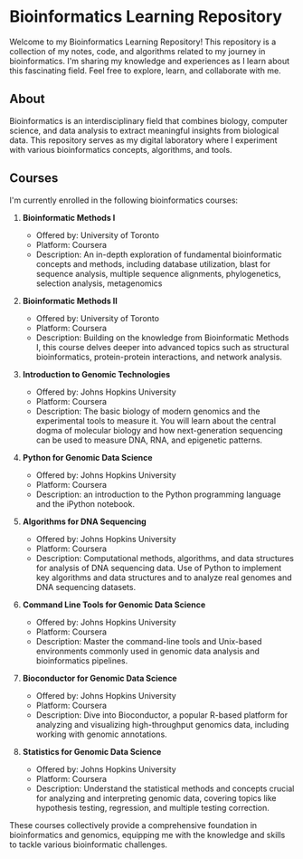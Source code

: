 # Bioinformatics Learning Repository

Welcome to my Bioinformatics Learning Repository! This repository is a collection
of my notes, code, and algorithms related to my journey in bioinformatics.
I'm sharing my knowledge and experiences as I learn about this fascinating field.
Feel free to explore, learn, and collaborate with me.


## About

Bioinformatics is an interdisciplinary field that combines biology,
computer science, and data analysis to extract meaningful insights 
from biological data.
This repository serves as my digital laboratory where I experiment
with various bioinformatics concepts, algorithms, and tools.



## Courses

I'm currently enrolled in the following bioinformatics courses:


1. **Bioinformatic Methods I**
   - Offered by: University of Toronto
   - Platform: Coursera
   - Description: An in-depth exploration of fundamental bioinformatic concepts and methods,
                  including database utilization, blast for sequence analysis, multiple sequence alignments,
                  phylogenetics, selection analysis, metagenomics



2. **Bioinformatic Methods II**
   - Offered by: University of Toronto
   - Platform: Coursera
   - Description: Building on the knowledge from Bioinformatic Methods I,
                  this course delves deeper into advanced topics such as structural
                  bioinformatics, protein-protein interactions, and network analysis.


3. **Introduction to Genomic Technologies**
   - Offered by: Johns Hopkins University
   - Platform: Coursera
   - Description: The basic biology of modern genomics and the experimental tools to measure it.
                  You  will  learn about  the central dogma of  molecular  biology  and  how next-generation
                  sequencing can be used to measure DNA, RNA, and epigenetic patterns. 


4. **Python for Genomic Data Science**
   - Offered by: Johns Hopkins University
   - Platform: Coursera
   - Description: an introduction to the Python programming language and the iPython notebook. 


5. **Algorithms for DNA Sequencing**
   - Offered by: Johns Hopkins University
   - Platform: Coursera
   - Description: Computational methods, algorithms, and data structures for analysis of DNA sequencing data.
                  Use of Python to implement key algorithms and data structures and to analyze real genomes
                  and DNA sequencing datasets.


6. **Command Line Tools for Genomic Data Science**
   - Offered by: Johns Hopkins University
   - Platform: Coursera
   - Description: Master the command-line tools and Unix-based environments commonly
                  used in genomic data analysis and bioinformatics pipelines.



7. **Bioconductor for Genomic Data Science**
   - Offered by: Johns Hopkins University
   - Platform: Coursera
   - Description: Dive into Bioconductor, a popular R-based platform for analyzing and 
                  visualizing high-throughput genomics data, including working with genomic annotations.


8. **Statistics for Genomic Data Science**
   - Offered by: Johns Hopkins University
   - Platform: Coursera
   - Description: Understand the statistical methods and concepts crucial for analyzing and
                  interpreting genomic data, covering topics like hypothesis testing, regression, and multiple testing correction.


These courses collectively provide a comprehensive foundation in bioinformatics and genomics,
equipping me with the knowledge and skills to tackle various bioinformatic challenges.



